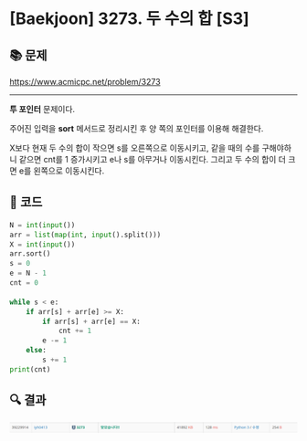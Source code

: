 # [Baekjoon] 3273. 두 수의 합 [S3]

## 📚 문제

https://www.acmicpc.net/problem/3273

---

**투 포인터** 문제이다.

주어진 입력을 **sort** 메서드로 정리시킨 후 양 쪽의 포인터를 이용해 해결한다.

X보다 현재 두 수의 합이 작으면 s를 오른쪽으로 이동시키고, 같을 때의 수를 구해야하니 같으면 cnt를 1 증가시키고 e나 s를 아무거나 이동시킨다. 그리고 두 수의 합이 더 크면 e를 왼쪽으로 이동시킨다.

## 📒 코드

```python
N = int(input())
arr = list(map(int, input().split()))
X = int(input())
arr.sort()
s = 0
e = N - 1
cnt = 0

while s < e:
    if arr[s] + arr[e] >= X:
        if arr[s] + arr[e] == X:
            cnt += 1
        e -= 1
    else:
        s += 1
print(cnt)
```

## 🔍 결과

![image-20220217225140517](README.assets/image-20220217225140517.png)

